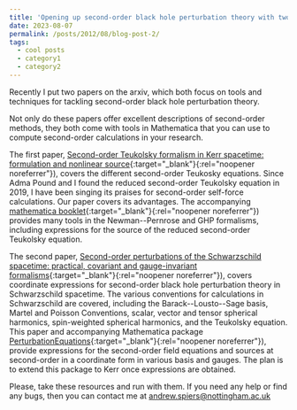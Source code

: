 ```yaml
---
title: 'Opening up second-order black hole perturbation theory with two papers and Mathematica resources'
date: 2023-08-07
permalink: /posts/2012/08/blog-post-2/
tags:
  - cool posts
  - category1
  - category2
---
```


Recently I put two papers on the arxiv, which both focus on tools and techniques for tackling second-order black hole perturbation theory.

Not only do these papers offer excellent descriptions of second-order methods, they both come with tools in Mathematica that you can use to compute second-order calculations in your research.

The first paper, [Second-order Teukolsky formalism in Kerr spacetime: formulation and nonlinear source](https://arxiv.org/abs/2305.19332/){:target="_blank"}{:rel="noopener noreferrer"}), covers the different second-order Teukosky equations. Since Adma Pound and I found the reduced second-order Teukolsky equation in 2019, I have been singing its praises for second-order self-force calculations. Our paper covers its advantages. The accompanying [mathematica booklet](https://github.com/DrAndrewSpiers/NP-and-GHP-Formalisms-for-2nd-order-Teukolsky/){:target="_blank"}{:rel="noopener noreferrer"}) provides many tools in the Newman--Pernrose and GHP formalisms, including expressions for the source of the reduced second-order Teukolsky equation.

The second paper, [Second-order perturbations of the Schwarzschild spacetime: practical, covariant and gauge-invariant formalisms](https://arxiv.org/abs/2306.17847/){:target="_blank"}{:rel="noopener noreferrer"}), covers coordinate expressions for second-order black hole perturbation theory in Schwarzschild spacetime. The various conventions for calculations in Schwarzschild are covered, including the Barack--Lousto--Sage basis, Martel and Poisson Conventions, scalar, vector and tensor spherical harmonics, spin-weighted spherical harmonics, and the Teukolsky equation. This paper and accompanying Mathematica package [PerturbationEquations](https://bhptoolkit.org/PerturbationEquations/){:target="_blank"}{:rel="noopener noreferrer"}), provide expressions for the second-order field equations and sources at second-order in a coordinate form in various basis and gauges. The plan is to extend this package to Kerr once expressions are obtained.

Please, take these resources and run with them. If you need any help or find any bugs, then you can contact me at andrew.spiers@nottingham.ac.uk